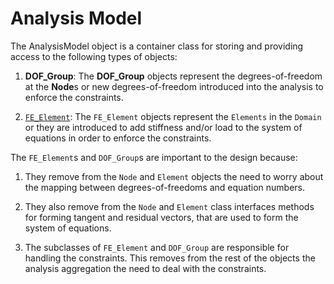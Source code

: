 # Analysis Model

The AnalysisModel object is a container class for
storing and providing access to the following types of objects:

1. **DOF_Group**: The **DOF_Group** objects represent the
   degrees-of-freedom at the **Node**s or new degrees-of-freedom
   introduced into the analysis to enforce the constraints.

2. [`FE_Element`](model/fe_ele): The `FE_Element` objects represent the
   `Elements` in the `Domain` or they are introduced to add
   stiffness and/or load to the system of equations in order to
   enforce the constraints.

The `FE_Element`s and `DOF_Group`s are important to the design
because:

1. They remove from the `Node` and `Element` objects the need
   to worry about the mapping between degrees-of-freedoms and
   equation numbers.

2. They also remove from the `Node` and `Element` class
   interfaces methods for forming tangent and residual vectors,
   that are used to form the system of equations.

3. The subclasses of `FE_Element` and `DOF_Group` are
   responsible for handling the constraints. This removes from the
   rest of the objects the analysis aggregation the need to deal
   with the constraints.

